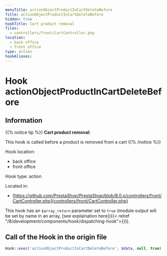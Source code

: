 ```yaml
---
menuTitle: actionObjectProductInCartDeleteBefore
Title: actionObjectProductInCartDeleteBefore
hidden: true
hookTitle: Cart product removal
files:
  - controllers/front/CartController.php
location:
  - back office
  - front office
type: action
hookAliases:
---
```


# Hook actionObjectProductInCartDeleteBefore

## Information

{{% notice tip %}}
**Cart product removal:** 

This hook is called before a product is removed from a cart
{{% /notice %}}

Hook location:
  - back office
  - front office

Hook type: action

Located in: 
  - [https://github.com/PrestaShop/PrestaShop/blob/8.0.x/controllers/front/CartController.php](controllers/front/CartController.php)

This hook has an `$array_return` parameter set to `true` (module output will be set by name in an array, [see explaination here]({{< relref "/8/development/components/hook/dispatching-hook">}})).

## Call of the Hook in the origin file

```php
Hook::exec('actionObjectProductInCartDeleteBefore', $data, null, true)
```
